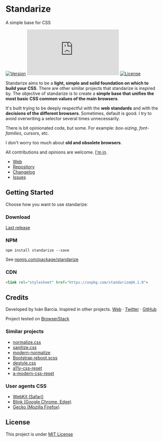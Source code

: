 # Standarize
A simple base for CSS

[![Version](https://img.shields.io/github/package-json/v/barcia/standarize.svg)][latest-release]
[![File size in bytes](https://img.shields.io/github/size/barcia/standarize/dist/standarize.min.css)][latest-release]
[![License](https://img.shields.io/github/license/barcia/standarize.svg)][license]

Standarize aims to be a **light, simple and solid foundation on which to build your CSS**. There are other similar projects that standarize is inspired by. The objective of standarize is to create a **simple base that unifies the most basic CSS common values of the main browsers**.

It's built trying to be deeply respectful with the **web standards** and with the **decisions of the different browsers**. Sometimes, default is good. I try to avoid overwriting a selector several times unnecessarily.

There is bit opinionated code, but some. For example: _box-sizing_, _font-families_, cursors, etc.

I don't worry too much about **old and obsolete browsers**.

All contributions and opinions are welcome. [I'm in][new-issue].

- [Web][web]
- [Repository][repository]
- [Changelog][releases]
- [Issues][issues]



## Getting Started
Choose how you want to use standarize:

### Download
[Last release][latest-release]

### NPM
  ```shell
  npm install standarize --save
  ```

  See [npmjs.com/package/standarize][npm]

### CDN
  ```html
  <link rel="stylesheet" href="https://unpkg.com/standarize@4.1.0">
  ```



## Credits
Developed by Iván Barcia. Inspired in other projects.
[Web][ivan-web] · [Twitter][ivan-twitter] · [GitHub][ivan-github]

Project tested on [BrowserStack](https://www.browserstack.com/)

### Similar projects
* [normalize.css](https://github.com/necolas/normalize.css)
* [sanitize.css](https://github.com/csstools/sanitize.css)
* [modern-normalize](https://github.com/sindresorhus/modern-normalize)
* [Bootstrap reboot.scss](https://github.com/twbs/bootstrap/blob/v4-dev/scss/_reboot.scss)
* [destyle.css](https://nicolas-cusan.github.io/destyle.css)
* [a11y-css-reset](https://github.com/mike-engel/a11y-css-reset)
* [a-modern-css-reset](https://piccalil.li/blog/a-modern-css-reset)

### User agents CSS
* [WebKit (Safari)][webkit]
* [Blink (Google Chrome, Edge)][blink]
* [Gecko (Mozilla Firefox)][gecko]



## License
This project is under [MIT License][license]



[web]: http://barcia.github.io/standarize
[repository]: https://github.com/barcia/standarize/
[issues]: https://github.com/barcia/standarize/issues
[new-issue]: https://github.com/barcia/standarize/issues/new
[releases]: https://github.com/barcia/standarize/releases
[latest-release]: https://github.com/barcia/standarize/releases/latest
[license]: LICENSE
[npm]: https://www.npmjs.com/package/standarize

[ivan-web]: https://barcia.dev
[ivan-twitter]: https://twitter.com/ivarcia
[ivan-github]: http://www.github.com/barcia

[webkit]: https://trac.webkit.org/browser/trunk/Source/WebCore/css/html.css
[blink]: https://chromium.googlesource.com/chromium/blink/+/master/Source/core/css/html.css
[gecko]: https://dxr.mozilla.org/mozilla-central/source/layout/style/res/html.css

